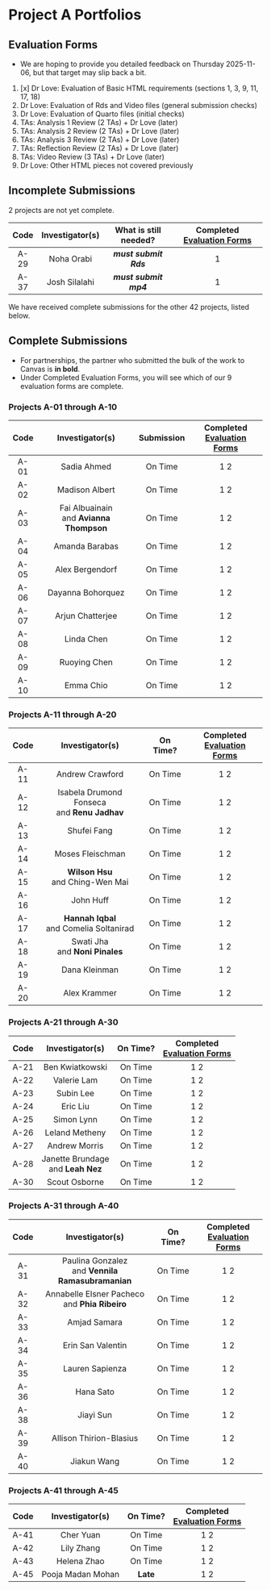 # Project A Portfolios

## Evaluation Forms

- We are hoping to provide you detailed feedback on Thursday 2025-11-06, but that target may slip back a bit.

1. [x] Dr Love: Evaluation of Basic HTML requirements (sections 1, 3, 9, 11, 17, 18)
2. Dr Love: Evaluation of Rds and Video files (general submission checks)
3. Dr Love: Evaluation of Quarto files (initial checks)
4. TAs: Analysis 1 Review (2 TAs) + Dr Love (later)
5. TAs: Analysis 2 Review (2 TAs) + Dr Love (later)
6. TAs: Analysis 3 Review (2 TAs) + Dr Love (later)
7. TAs: Reflection Review (2 TAs) + Dr Love (later)
8. TAs: Video Review (3 TAs) + Dr Love (later)
9. Dr Love: Other HTML pieces not covered previously

## Incomplete Submissions

2 projects are not yet complete.

Code | Investigator(s) | What is still needed? | Completed [Evaluation Forms](#evaluation-forms)
:----: | :----------------: | :----------------: | :----------------:
A-29 | Noha Orabi | **_must submit Rds_**  | 1
A-37 | Josh Silalahi | **_must submit mp4_** | 1

We have received complete submissions for the other 42 projects, listed below.

## Complete Submissions

- For partnerships, the partner who submitted the bulk of the work to Canvas is **in bold**.
- Under Completed Evaluation Forms, you will see which of our 9 evaluation forms are complete.

### Projects A-01 through A-10

Code | Investigator(s) | Submission | Completed <br> [Evaluation Forms](#evaluation-forms)
:----: | :----------------: | :-----------: | :----------------:
A-01 | Sadia Ahmed | On Time | 1 2
A-02 | Madison Albert | On Time | 1 2 
A-03 | Fai Albuainain <br> and **Avianna Thompson** | On Time | 1 2
A-04 | Amanda Barabas | On Time | 1 2
A-05 | Alex Bergendorf | On Time | 1 2
A-06 | Dayanna Bohorquez | On Time | 1 2
A-07 | Arjun Chatterjee | On Time | 1 2
A-08 | Linda Chen | On Time | 1 2
A-09 | Ruoying Chen | On Time | 1 2
A-10 | Emma Chio | On Time | 1 2

### Projects A-11 through A-20

Code | Investigator(s) | On Time? | Completed <br> [Evaluation Forms](#evaluation-forms)
:----: | :----------------: | :-----------: | :----------------:
A-11 | Andrew Crawford | On Time | 1 2
A-12 | Isabela Drumond Fonseca <br> and **Renu Jadhav** | On Time | 1 2
A-13 | Shufei Fang | On Time | 1 2
A-14 | Moses Fleischman | On Time | 1 2
A-15 | **Wilson Hsu** <br> and Ching-Wen Mai | On Time | 1 2
A-16 | John Huff | On Time | 1 2
A-17 | **Hannah Iqbal** <br> and Comelia Soltanirad | On Time | 1 2
A-18 | Swati Jha <br> and **Noni Pinales** | On Time | 1 2
A-19 | Dana Kleinman | On Time | 1 2
A-20 | Alex Krammer | On Time | 1 2

### Projects A-21 through A-30

Code | Investigator(s) | On Time? | Completed <br> [Evaluation Forms](#evaluation-forms)
:----: | :----------------: | :-----------: | :----------------:
A-21 | Ben Kwiatkowski | On Time | 1 2
A-22 | Valerie Lam | On Time | 1 2
A-23 | Subin Lee | On Time | 1 2
A-24 | Eric Liu | On Time | 1 2
A-25 | Simon Lynn | On Time | 1 2
A-26 | Leland Metheny | On Time | 1 2
A-27 | Andrew Morris | On Time | 1 2
A-28 | Janette Brundage <br> and **Leah Nez** | On Time | 1 2
A-30 | Scout Osborne | On Time | 1 2

### Projects A-31 through A-40

Code | Investigator(s) | On Time? | Completed <br> [Evaluation Forms](#evaluation-forms)
:----: | :----------------: | :-----------: | :----------------:
A-31 | Paulina Gonzalez <br> and **Vennila Ramasubramanian** | On Time | 1 2
A-32 | Annabelle Elsner Pacheco <br> and **Phia Ribeiro** | On Time | 1 2
A-33 | Amjad Samara | On Time | 1 2
A-34 | Erin San Valentin | On Time | 1 2
A-35 | Lauren Sapienza | On Time | 1 2
A-36 | Hana Sato | On Time | 1 2
A-38 | Jiayi Sun | On Time | 1 2
A-39 | Allison Thirion-Blasius | On Time | 1 2
A-40 | Jiakun Wang | On Time | 1 2

### Projects A-41 through A-45

Code | Investigator(s) | On Time? | Completed <br> [Evaluation Forms](#evaluation-forms)
:----: | :----------------: | :-----------: | :----------------:
A-41 | Cher Yuan | On Time | 1 2
A-42 | Lily Zhang | On Time | 1 2
A-43 | Helena Zhao | On Time | 1 2
A-45 | Pooja Madan Mohan | **Late** | 1 2
